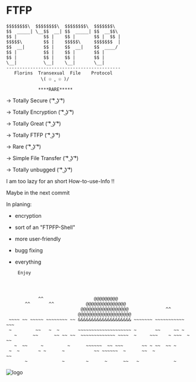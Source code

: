 # FTFP
```
$$$$$$$$\  $$$$$$$$\  $$$$$$$$\  $$$$$$$\  
$$  _____| \__$$  __| $$  _____| $$  __$$\ 
$$ |          $$ |    $$ |       $$ |  $$ |
$$$$$\        $$ |    $$$$$\     $$$$$$$  |
$$  __|       $$ |    $$  __|    $$  ____/ 
$$ |          $$ |    $$ |       $$ |      
$$ |          $$ |    $$ |       $$ |      
\__|          \__|    \__|       \__|      
-------------------------------------------
   Florins  Transexual  File    Protocol
             \( ☉ ‸ ☉ )/
              
            ****RARE*****
```


-> Totally Secure       ( ͡° ͜ʖ ͡°)

-> Totally Encryption   ( ͡° ͜ʖ ͡°)

-> Totally Great        ( ͡° ͜ʖ ͡°)

-> Totally FTFP         ( ͡° ͜ʖ ͡°)

-> Rare                 ( ͡° ͜ʖ ͡°)

-> Simple File Transfer ( ͡° ͜ʖ ͡°)

-> Totally unbugged     ( ͡° ͜ʖ ͡°)








I am too lazy for an short How-to-use-Info !!

Maybe in the next commit






In planing:

 - encryption

 - sort of an "FTPFP-Shell"

 - more user-friendly

 - bugg fixing

 - everything
        
        
        
        
        Enjoy
```
      
      
 
            ^^                   @@@@@@@@@
       ^^       ^^            @@@@@@@@@@@@@@@
                            @@@@@@@@@@@@@@@@@@              ^^
                           @@@@@@@@@@@@@@@@@@@@
 ~~~~ ~~ ~~~~~ ~~~~~~~~ ~~ &&&&&&&&&&&&&&&&&&&& ~~~~~~~ ~~~~~~~~~~~ ~~~
 ~         ~~   ~  ~       ~~~~~~~~~~~~~~~~~~~~ ~       ~~     ~~ ~
   ~      ~~      ~~ ~~ ~~  ~~~~~~~~~~~~~ ~~~~  ~     ~~~    ~ ~~~  ~ ~~
   ~  ~~     ~         ~      ~~~~~~  ~~ ~~~       ~~ ~ ~~  ~~ ~
 ~  ~       ~ ~      ~           ~~ ~~~~~~  ~      ~~  ~             ~~
       ~             ~        ~      ~      ~~   ~             ~ 
```
       
       
![logo]

[logo]: http://www.ye-mc.de/images/halloumi-dueruem-u1422.png "RARE"
